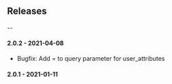 ## Releases

--

#### 2.0.2 - 2021-04-08

-   Bugfix: Add = to query parameter for user_attributes

#### 2.0.1 - 2021-01-11
